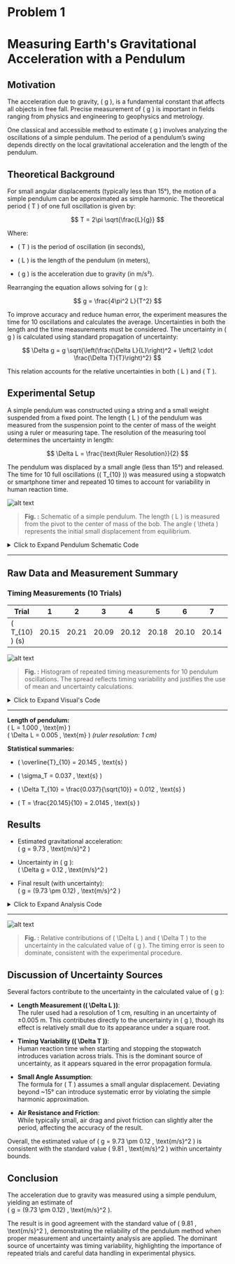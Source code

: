 # Problem 1
# Measuring Earth's Gravitational Acceleration with a Pendulum
## Motivation

The acceleration due to gravity, \( g \), is a fundamental constant that affects all objects in free fall. Precise measurement of \( g \) is important in fields ranging from physics and engineering to geophysics and metrology.

One classical and accessible method to estimate \( g \) involves analyzing the oscillations of a simple pendulum. The period of a pendulum’s swing depends directly on the local gravitational acceleration and the length of the pendulum.


## Theoretical Background

For small angular displacements (typically less than 15°), the motion of a simple pendulum can be approximated as simple harmonic. The theoretical period \( T \) of one full oscillation is given by:

$$
T = 2\pi \sqrt{\frac{L}{g}}
$$

Where:
- \( T \) is the period of oscillation (in seconds),

- \( L \) is the length of the pendulum (in meters),

- \( g \) is the acceleration due to gravity (in m/s²).

Rearranging the equation allows solving for \( g \):

$$
g = \frac{4\pi^2 L}{T^2}
$$

To improve accuracy and reduce human error, the experiment measures the time for 10 oscillations and calculates the average. Uncertainties in both the length and the time measurements must be considered. The uncertainty in \( g \) is calculated using standard propagation of uncertainty:

$$
\Delta g = g \sqrt{\left(\frac{\Delta L}{L}\right)^2 + \left(2 \cdot \frac{\Delta T}{T}\right)^2}
$$

This relation accounts for the relative uncertainties in both \( L \) and \( T \).

## Experimental Setup

A simple pendulum was constructed using a string and a small weight suspended from a fixed point. The length \( L \) of the pendulum was measured from the suspension point to the center of mass of the weight using a ruler or measuring tape. The resolution of the measuring tool determines the uncertainty in length:

$$
\Delta L = \frac{\text{Ruler Resolution}}{2}
$$

The pendulum was displaced by a small angle (less than 15°) and released. The time for 10 full oscillations (\( T_{10} \)) was measured using a stopwatch or smartphone timer and repeated 10 times to account for variability in human reaction time.

![alt text](<Simple Pendulum Schematic.png>)

> **Fig. :** Schematic of a simple pendulum. The length \( L \) is measured from the pivot to the center of mass of the bob. The angle \( \theta \) represents the initial small displacement from equilibrium.

<details>
<summary>Click to Expand Pendulum Schematic Code</summary>

<pre><code>
import matplotlib.pyplot as plt
import numpy as np

# Parameters
L = 1.0  # length of the pendulum
theta = np.radians(10)  # small displacement angle in radians

# Points
origin = np.array([0, 0])
bob = np.array([L * np.sin(theta), -L * np.cos(theta)])

# Arc for theta
arc_theta = np.linspace(0, theta, 100)
arc_x = 0.2 * np.sin(arc_theta)
arc_y = -0.2 * np.cos(arc_theta)

# Plot setup
plt.figure(figsize=(6, 6))
plt.plot([origin[0], bob[0]], [origin[1], bob[1]], color='black', linewidth=2, label="String (L)")
plt.plot(arc_x, arc_y, color='gray', linestyle='--')
plt.plot([0, 0], [0, -L], color='lightgray', linestyle=':')
plt.plot(bob[0], bob[1], 'o', color='blue', markersize=10)

# Labels
plt.text(bob[0] + 0.05, bob[1], "Bob", fontsize=10)
plt.text(-0.15, -L / 2, "L", fontsize=12)
plt.text(0.1, -0.05, r"$\theta$", fontsize=12)

# Formatting
plt.xlim(-1.2, 1.2)
plt.ylim(-1.2, 0.2)
plt.gca().set_aspect('equal')
plt.axis('off')
plt.title("Simple Pendulum Schematic")
plt.savefig("pendulum_schematic.png", bbox_inches='tight')
plt.close()
</code></pre>

</details>


---

## Raw Data and Measurement Summary

### Timing Measurements (10 Trials)

| Trial | 1 | 2 | 3 | 4 | 5 | 6 | 7 | 8 | 9 | 10 |
|-------|---|---|---|---|---|---|---|---|---|----|
| \( T_{10} \) (s) | 20.15 | 20.21 | 20.09 | 20.12 | 20.18 | 20.10 | 20.14 | 20.19 | 20.16 | 20.11 |




![alt text](<Distribution of Measured Times for 10 Oscillations.png>)

> **Fig. :** Histogram of repeated timing measurements for 10 pendulum oscillations. The spread reflects timing variability and justifies the use of mean and uncertainty calculations.

<details>
<summary>Click to Expand Visual's Code</summary>

<pre><code>
import matplotlib.pyplot as plt

T10_measurements = [20.15, 20.21, 20.09, 20.12, 20.18,
                    20.10, 20.14, 20.19, 20.16, 20.11]

plt.figure(figsize=(8, 5))
plt.hist(T10_measurements, bins=7, color='skyblue', edgecolor='black')
plt.title("Distribution of Measured Times for 10 Oscillations")
plt.xlabel("Time for 10 Oscillations (s)")
plt.ylabel("Frequency")
plt.grid(True)
plt.savefig("t10_measurements_histogram.png")
plt.close()

</code></pre>

</details>

---

**Length of pendulum:**  
\( L = 1.000 \, \text{m} \)  
\( \Delta L = 0.005 \, \text{m} \)  *(ruler resolution: 1 cm)*

**Statistical summaries:**  
- \( \overline{T}_{10} = 20.145 \, \text{s} \) 

- \( \sigma_T = 0.037 \, \text{s} \)  

- \( \Delta T_{10} = \frac{0.037}{\sqrt{10}} = 0.012 \, \text{s} \) 

- \( T = \frac{20.145}{10} = 2.0145 \, \text{s} \)

## Results

- Estimated gravitational acceleration:  
  \( g = 9.73 \, \text{m/s}^2 \)

- Uncertainty in \( g \):  
  \( \Delta g = 0.12 \, \text{m/s}^2 \)

- Final result (with uncertainty):  
  \( g = (9.73 \pm 0.12) \, \text{m/s}^2 \)

<details>
<summary>Click to Expand Analysis Code</summary>

<pre><code>
import numpy as np

# Given values
L = 1.000       # length in meters
dL = 0.005      # uncertainty in length

T10_avg = 20.145   # average time for 10 oscillations
sigma_T = 0.037    # standard deviation of T10
n = 10

# Calculate mean time and uncertainty
T = T10_avg / 10
dT = sigma_T / np.sqrt(n)

# Calculate g
g = (4 * np.pi**2 * L) / T**2

# Propagate uncertainty
dg = g * np.sqrt((dL / L)**2 + (2 * dT / T)**2)

g, dg
</code></pre>

</details>

---

![alt text](g_uncertainty_contributions.png)

> **Fig. :** Relative contributions of \( \Delta L \) and \( \Delta T \) to the uncertainty in the calculated value of \( g \). The timing error is seen to dominate, consistent with the experimental procedure.

## Discussion of Uncertainty Sources

Several factors contribute to the uncertainty in the calculated value of \( g \):

- **Length Measurement (\( \Delta L \))**:  
  The ruler used had a resolution of 1 cm, resulting in an uncertainty of ±0.005 m. This contributes directly to the uncertainty in \( g \), though its effect is relatively small due to its appearance under a square root.

- **Timing Variability (\( \Delta T \))**:  
  Human reaction time when starting and stopping the stopwatch introduces variation across trials. This is the dominant source of uncertainty, as it appears squared in the error propagation formula.

- **Small Angle Assumption**:  
  The formula for \( T \) assumes a small angular displacement. Deviating beyond ~15° can introduce systematic error by violating the simple harmonic approximation.

- **Air Resistance and Friction**:  
  While typically small, air drag and pivot friction can slightly alter the period, affecting the accuracy of the result.

Overall, the estimated value of \( g = 9.73 \pm 0.12 \, \text{m/s}^2 \) is consistent with the standard value \( 9.81 \, \text{m/s}^2 \) within uncertainty bounds.

## Conclusion

The acceleration due to gravity was measured using a simple pendulum, yielding an estimate of  
\( g = (9.73 \pm 0.12) \, \text{m/s}^2 \).

The result is in good agreement with the standard value of \( 9.81 \, \text{m/s}^2 \), demonstrating the reliability of the pendulum method when proper measurement and uncertainty analysis are applied. The dominant source of uncertainty was timing variability, highlighting the importance of repeated trials and careful data handling in experimental physics.

